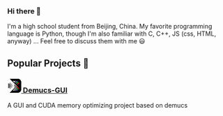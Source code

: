 ### Hi there 👋

I'm a high school student from Beijing, China. My favorite programming language is Python, though I'm also familiar with C, C++, JS (css, HTML, anyway) ... Feel free to discuss them with me 😃

## Popular Projects 📁

### [![Demucs-GUI icon](https://github.com/CarlGao4/Demucs-Gui/blob/main/icon/icon_32x32.png?raw=true) Demucs-GUI](https://github.com/CarlGao4/Demucs-Gui)

A GUI and CUDA memory optimizing project based on demucs
